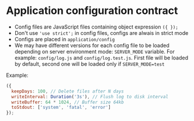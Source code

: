 # Application configuration contract

- Config files are JavaScript files containing object expression `({ });`
- Don't use `'use strict';` in config files, configs are alwais in strict mode
- Configs are placed in `application/config`
- We may have different versions for each config file to be loaded depending on
server environment mode: `SERVER_MODE` variable. For example: `config/log.js`
and `config/log.test.js`. First file will be loaded by default, second one will
be loaded only if `SERVER_MODE=test`

Example:
```js
({
  keepDays: 100, // Delete files after N days
  writeInterval: Duration('3s'), // Flush log to disk interval
  writeBuffer: 64 * 1024, // Buffer size 64kb
  toStdout: ['system', 'fatal', 'error']
});
```

